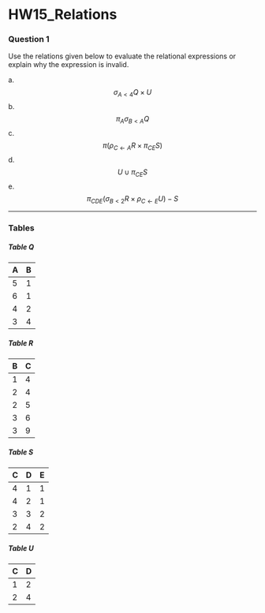 # HW15_Relations

### Question 1

Use the relations given below to evaluate the relational expressions or explain why the expression is invalid.

a. $$\sigma_{A < 4} Q \times U$$
b. $$\pi_{A} \sigma_{B < A} Q$$
c. $$\pi (\rho_{C \leftarrow A} R \times \pi_{CE}S)$$
d. $$U \cup \pi_{CE}S$$
e. $$\pi_{CDE}(\sigma_{B<2}R\times \rho_{C \leftarrow E}U) - S$$

---

### Tables

##### Table Q

| A   | B   |
| --- | --- |
| 5   | 1   |
| 6   | 1   |
| 4   | 2   |
| 3   | 4   |

##### Table R

| B   | C   |
| --- | --- |
| 1   | 4   |
| 2   | 4   |
| 2   | 5   |
| 3   | 6   |
| 3   | 9   |

##### Table S

| C   | D   | E   |
| --- | --- | --- |
| 4   | 1   | 1   |
| 4   | 2   | 1   |
| 3   | 3   | 2   |
| 2   | 4   | 2   |

##### Table U

| C   | D   |
| --- | --- |
| 1   | 2   |
| 2   | 4   |

